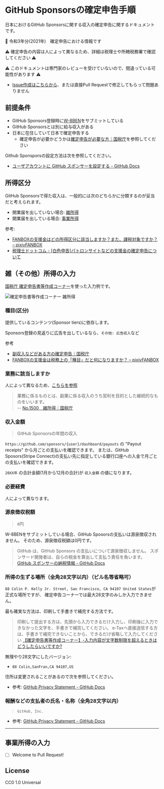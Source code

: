 # GitHub Sponsorsの確定申告手順

日本におけるGitHub Sponsorsに関する収入の確定申告に関するドキュメントです。

:memo: 令和3年分(2021年) 確定申告における情報です

:warning: 確定申告の内容は人によって異なるため、詳細は税理士や所轄税務署で確認してください :warning:

:warning: このドキュメントは専門家のレビューを受けていないので、間違っている可能性があります :warning:

- [Issue作成はこちらから](https://github.com/azu/github-sponsors-tax/issues/new)、または直接Pull Requestで修正してもらって問題ありません

## 前提条件

- GitHub Sponsors登録時に[W-8BEN](https://www.irs.gov/pub/irs-pdf/iw8ben.pdf)をサブミットしている
- GitHub Sponsorsとは別に給与収入がある
- 日本に在住していて日本で確定申告する
  - 確定申告が必要かどうかは[確定申告が必要な方｜国税庁](https://www.nta.go.jp/taxes/shiraberu/shinkoku/tebiki2017/a/01/1_06.htm)を参照してください

Github Sponsporsの設定方法は次を参照してください。

- [ユーザアカウントに GitHub スポンサーを設定する - GitHub Docs](https://docs.github.com/ja/github/supporting-the-open-source-community-with-github-sponsors/setting-up-github-sponsors-for-your-user-account)

## 所得区分

GitHub Sponsorsで得た収入は、一般的には次のどちらかに分類するのが妥当だと考えられます。

- 開業届を出していない場合: [雑所得](https://www.nta.go.jp/taxes/shiraberu/taxanswer/shotoku/1500.htm)
- 開業届を出している場合: [事業所得](https://www.nta.go.jp/taxes/shiraberu/taxanswer/shotoku/1350.htm)

参考:

- [FANBOXの支援金はどの所得区分に該当しますか？また、課税対象ですか？ – pixivFANBOX](https://fanbox.pixiv.help/hc/ja/articles/900004208286-FANBOX%E3%81%AE%E6%94%AF%E6%8F%B4%E9%87%91%E3%81%AF%E3%81%A9%E3%81%AE%E6%89%80%E5%BE%97%E5%8C%BA%E5%88%86%E3%81%AB%E8%A9%B2%E5%BD%93%E3%81%97%E3%81%BE%E3%81%99%E3%81%8B-%E3%81%BE%E3%81%9F-%E8%AA%B2%E7%A8%8E%E5%AF%BE%E8%B1%A1%E3%81%A7%E3%81%99%E3%81%8B-)
- [税理士ドットコム - \[白色申告\]パトロンサイトなどの支援金の確定申告について](https://www.zeiri4.com/c_5/c_1059/q_58145/)

## 雑（その他）所得の入力

[国税庁 確定申告書等作成コーナー](https://www.keisan.nta.go.jp/kyoutu/ky/sm/top)を使った入力例です。

![確定申告書等作成コーナー 雑所得](docs/雑所得.png)

### 種目(区分)

提供しているコンテンツ(Sponsor tiers)に依存します。

Sponsors登録の見返りに広告を出しているなら、`その他: 広告収入`など

参考

- [副収入などがある方の確定申告｜国税庁](https://www.nta.go.jp/taxes/shiraberu/shinkoku/kakutei/kakutei/fukugyo.htm)
- [FANBOXの支援金は税務上の「種目」だと何になりますか？ – pixivFANBOX](https://fanbox.pixiv.help/hc/ja/articles/900004208266-FANBOX%E3%81%AE%E6%94%AF%E6%8F%B4%E9%87%91%E3%81%AF%E7%A8%8E%E5%8B%99%E4%B8%8A%E3%81%AE-%E7%A8%AE%E7%9B%AE-%E3%81%A0%E3%81%A8%E4%BD%95%E3%81%AB%E3%81%AA%E3%82%8A%E3%81%BE%E3%81%99%E3%81%8B-)

### 業務に該当しますか

人によって異なるため、[こちらを参照](https://www.keisan.nta.go.jp/r2yokuaru/ocat2/ocat22/cid557.html)

> 業務に係るものとは、副業に係る収入のうち営利を目的とした継続的なものをいいます。  
> -- [No.1500 雑所得｜国税庁](https://www.nta.go.jp/taxes/shiraberu/taxanswer/shotoku/1500.htm)

### 収入金額

> GitHub Sponsorsの年間の収入

`https://github.com/sponsors/{user}/dashboard/payouts` の "Payout receipts" から月ごとの支払いを確認できます。
または、GitHub Sposors(Stripe Connect)の支払い先に指定している銀行口座への入金で月ごとの支払いを確認できます。

`20XX年` の合計金額(1月から12月の合計)が `収入金額` の値になります。

### 必要経費

人によって異なります。

### 源泉徴収税額

> `0`円

W-8BENをサブミットしている場合、GitHub Sposorsの支払いは源泉徴収されません。
そのため、源泉徴収税額は0円です。

> GitHub は、GitHub Sponsors の支払いについて源泉徴収しません。 スポンサード開発者は、自らの税金を算出して支払う責任を負います。  
> [GitHub スポンサーの納税情報 - GitHub Docs](https://docs.github.com/ja/sponsors/receiving-sponsorships-through-github-sponsors/tax-information-for-github-sponsors)

### 所得の生ずる場所（全角28文字以内）（ビル名等省略可）

`88 Colin P. Kelly Jr. Street, San Francisco, CA 94107 United States`が正式な場所ですが、
確定申告コーナーでは最大28文字のみしか入力できません。

最も確実な方法は、印刷して手書きで補完する方法です。

> 印刷して提出する方は、先頭から入力できるだけ入力し、印刷後に入力できなかった文字を、手書きで補完してください。
> e-Taxへ直接送信する方は、手書きで補完できないことから、できるだけ省略して入力してください
> [【確定申告書等作成コーナー】-入力内容が文字数制限を超えるときはどうしたらいいですか?](https://www.keisan.nta.go.jp/r1yokuaru/cat1/cat13/cat131/cid094.html)

無理やり28文字にしたバージョン:

- `88 Colin,SanFran,CA 94107,US`

住所は変更されることがあるので次を参照してください。

- 参考: [GitHub Privacy Statement - GitHub Docs](https://docs.github.com/en/github/site-policy/github-privacy-statement#githubs-global-privacy-practices)

### 報酬などの支払者の氏名・名称（全角28文字以内）

> `GitHub, Inc.`

- 参考: [GitHub Privacy Statement - GitHub Docs](https://docs.github.com/en/github/site-policy/github-privacy-statement#githubs-global-privacy-practices)

---

## 事業所得の入力

- [ ] Welcome to Pull Request!

## License

CC0 1.0 Universal
